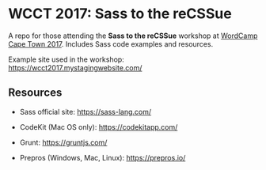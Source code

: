 <h1>WCCT 2017: Sass to the reCSSue</h1>

A repo for those attending the **Sass to the reCSSue** workshop at <a href="https://2017.capetown.wordcamp.org/" target="blank">WordCamp Cape Town 2017</a>. Includes Sass code examples and resources.

Example site used in the workshop: https://wcct2017.mystagingwebsite.com/

<h2>Resources</h2>

- Sass official site: https://sass-lang.com/

- CodeKit (Mac OS only): https://codekitapp.com/

- Grunt: https://gruntjs.com/

- Prepros (Windows, Mac, Linux): https://prepros.io/
